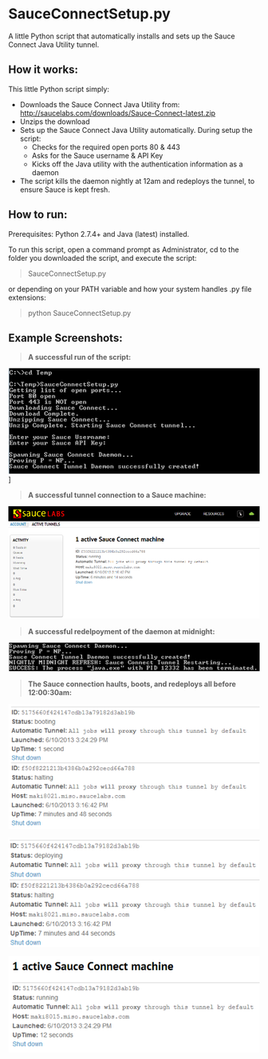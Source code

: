 SauceConnectSetup.py
=================
A little Python script that automatically installs and sets up the Sauce Connect Java Utility tunnel.

How it works:
---------------

This little Python script simply:
 - Downloads the Sauce Connect Java Utility from: http://saucelabs.com/downloads/Sauce-Connect-latest.zip
 - Unzips the download
 - Sets up the Sauce Connect Java Utility automatically. During setup the script:
   - Checks for the required open ports 80 & 443
   - Asks for the Sauce username & API Key
   - Kicks off the Java utility with the authentication information as a daemon
 - The script kills the daemon nightly at 12am and redeploys the tunnel, to ensure Sauce is kept fresh.

How to run:
---------------

Prerequisites: Python 2.7.4+ and Java (latest) installed.

To run this script, open a command prompt as Administrator, cd to the folder you downloaded the script, and execute the script:

  >SauceConnectSetup.py

or depending on your PATH variable and how your system handles .py file extensions:

  >python SauceConnectSetup.py

Example Screenshots:
---------------
> **A successful run of the script:**

![A successful run of the script](img/SuccessfulScriptConnection.png)]

> **A successful tunnel connection to a Sauce machine:**

![A successful tunnel connection to a Sauce machine](img/SuccessfulSauceTunnelConnection.png)

> **A successful redelpoyment of the daemon at midnight:**

![A successful redelpoyment of the daemon at midnight](img/NightlyRestartSuccess.png)

> **The Sauce connection haults, boots, and redeploys all before 12:00:30am:**

![Hault, boot](img/SauceTunnelHaultingBooting.png)

![Deploy](img/SauceTunnelHaultingDeploying.png)

![Redeployment a complete success before 12:00:30am](img/SauceTunnelRedeploySuccess.png)

